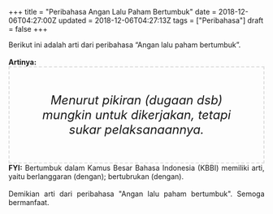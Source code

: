 +++
title = "Peribahasa Angan Lalu Paham Bertumbuk"
date = 2018-12-06T04:27:00Z
updated = 2018-12-06T04:27:13Z
tags = ["Peribahasa"]
draft = false
+++

<div dir="ltr" style="text-align: left;" trbidi="on"><div style="text-align: justify;">Berikut ini adalah arti dari peribahasa “Angan  lalu paham bertumbuk”.</div><br /><div style="text-align: justify;"><b>Artinya:</b></div><div style="border: 2px dashed #ddd; font-size: 24px; height: auto; margin: 0 auto; padding: 50px; text-align: center; width: auto;"><i>Menurut pikiran (dugaan dsb) mungkin untuk dikerjakan, tetapi sukar pelaksanaannya.</i></div><div style="text-align: justify;"><b>FYI:</b> Bertumbuk dalam Kamus Besar Bahasa Indonesia (KBBI) memiliki arti, yaitu berlanggaran (dengan); bertubrukan (dengan).<br /><br /></div><div style="text-align: justify;">Demikian arti dari peribahasa "Angan  lalu paham bertumbuk". Semoga bermanfaat. </div></div>

